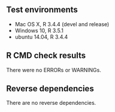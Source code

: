 ## Test environments
* Mac OS X, R 3.4.4 (devel and release)
* Windows 10, R 3.5.1
* ubuntu 14.04, R 3.4.4

## R CMD check results
There were no ERRORs or WARNINGs.

## Reverse dependencies

There are no reverse dependencies.


